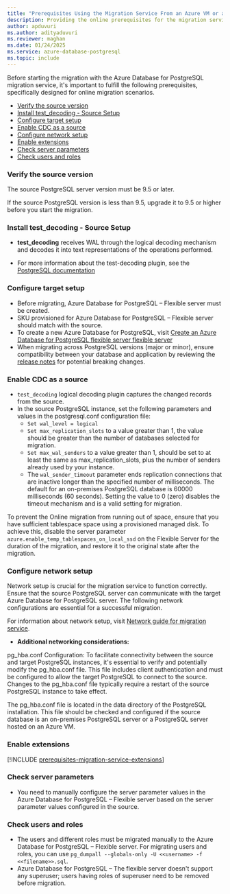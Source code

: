 ```yaml
---
title: "Prerequisites Using the Migration Service From an Azure VM or an On-Premises PostgreSQL Server (Online)"
description: Providing the online prerequisites for the migration service in Azure Database for PostgreSQL.
author: apduvuri
ms.author: adityaduvuri
ms.reviewer: maghan
ms.date: 01/24/2025
ms.service: azure-database-postgresql
ms.topic: include
---
```


Before starting the migration with the Azure Database for PostgreSQL migration service, it's important to fulfill the following prerequisites, specifically designed for online migration scenarios.

- [Verify the source version](#verify-the-source-version)
- [Install test_decoding - Source Setup](#install-test_decoding---source-setup)
- [Configure target setup](#configure-target-setup)
- [Enable CDC as a source](#enable-cdc-as-a-source)
- [Configure network setup](#configure-network-setup)
- [Enable extensions](#enable-extensions)
- [Check server parameters](#check-server-parameters)
- [Check users and roles](#check-users-and-roles)

### Verify the source version

The source PostgreSQL server version must be 9.5 or later.

If the source PostgreSQL version is less than 9.5, upgrade it to 9.5 or higher before you start the migration.

### Install test_decoding - Source Setup

- **test_decoding** receives WAL through the logical decoding mechanism and decodes it into text representations of the operations performed.

- For more information about the test-decoding plugin, see the [PostgreSQL documentation](https://www.postgresql.org/docs/16/test-decoding.html)

### Configure target setup

- Before migrating, Azure Database for PostgreSQL – Flexible server must be created.
- SKU provisioned for Azure Database for PostgreSQL – Flexible server should match with the source.
- To create a new Azure Database for PostgreSQL, visit [Create an Azure Database for PostgreSQL flexible server flexible server](../../../../flexible-server/quickstart-create-server.md)
- When migrating across PostgreSQL versions (major or minor), ensure compatibility between your database and application by reviewing the [release notes](https://www.postgresql.org/docs/17/release.html) for potential breaking changes.

### Enable CDC as a source

- `test_decoding` logical decoding plugin captures the changed records from the source.
- In the source PostgreSQL instance, set the following parameters and values in the postgresql.conf configuration file:
    - `Set wal_level = logical`
    - `Set max_replication_slots` to a value greater than 1, the value should be greater than the number of databases selected for migration.
    - `Set max_wal_senders` to a value greater than 1, should be set to at least the same as max_replication_slots, plus the number of senders already used by your instance.
    - The `wal_sender_timeout` parameter ends replication connections that are inactive longer than the specified number of milliseconds. The default for an on-premises PostgreSQL database is 60000 milliseconds (60 seconds). Setting the value to 0 (zero) disables the timeout mechanism and is a valid setting for migration.

To prevent the Online migration from running out of space, ensure that you have sufficient tablespace space using a provisioned managed disk. To achieve this, disable the server parameter `azure.enable_temp_tablespaces_on_local_ssd` on the Flexible Server for the duration of the migration, and restore it to the original state after the migration.

### Configure network setup

Network setup is crucial for the migration service to function correctly. Ensure that the source PostgreSQL server can communicate with the target Azure Database for PostgreSQL server. The following network configurations are essential for a successful migration.

For information about network setup, visit [Network guide for migration service](../../how-to-network-setup-migration-service.md).

- **Additional networking considerations:**

pg_hba.conf Configuration: To facilitate connectivity between the source and target PostgreSQL instances, it's essential to verify and potentially modify the pg_hba.conf file. This file includes client authentication and must be configured to allow the target PostgreSQL to connect to the source. Changes to the pg_hba.conf file typically require a restart of the source PostgreSQL instance to take effect.

The pg_hba.conf file is located in the data directory of the PostgreSQL installation. This file should be checked and configured if the source database is an on-premises PostgreSQL server or a PostgreSQL server hosted on an Azure VM.

### Enable extensions

[!INCLUDE [prerequisites-migration-service-extensions](../prerequisites/prerequisites-migration-service-extensions.md)]

### Check server parameters

- You need to manually configure the server parameter values in the Azure Database for PostgreSQL – Flexible server based on the server parameter values configured in the source.

### Check users and roles

- The users and different roles must be migrated manually to the Azure Database for PostgreSQL – Flexible server. For migrating users and roles, you can use `pg_dumpall --globals-only -U <<username> -f <<filename>>.sql`.
- Azure Database for PostgreSQL – The flexible server doesn't support any superuser; users having roles of superuser need to be removed before migration.
